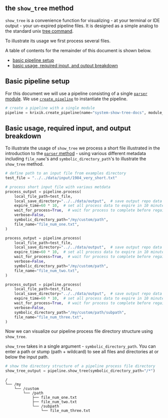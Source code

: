 ## the `show_tree` method

`show_tree` is a convenience function for visualizing - at your terminal or IDE output - your un-expired pipeline files.  It is designed as a simple analog to the standard unix [tree command](https://www.tecmint.com/linux-tree-command-examples/).

To illustrate its usage we first process several files.

A table of contents for the remainder of this document is shown below.

- [basic pipeline setup](#basic-pipeline-setup)
- [basic usage, required input, and output breakdown](#basic-usage,-required-input,-and-output-breakdown)

## Basic pipeline setup

For this document we will use a pipeline consisting of a single [`parser` module](modules/parser.md).  We use [`create_pipeline`](system/create_save_load.md) to instantiate the pipeline.


```python
# create a pipeline with a single module
pipeline = krixik.create_pipeline(name="system-show-tree-docs", module_chain=["parser"])
```

## Basic usage, required input, and output breakdown

To illustrate the usage of `show_tree` we process a short file illustrated in the introduction to the [`parser` method](modules/parser.md) - using various different metadata including `file_name`'s and `symbolic_directory_path`'s to illustrate the `show_tree` method.


```python
# define path to an input file from examples directory
test_file = "../../data/input/1984_very_short.txt"

# process short input file with various metdata
process_output = pipeline.process(
    local_file_path=test_file,
    local_save_directory="../../data/output",  # save output repo data output subdir
    expire_time=60 * 10,  # set all process data to expire in 10 minutes
    wait_for_process=True,  # wait for process to complete before regaining ide
    verbose=False,
    symbolic_directory_path="/my/custom/path",
    file_name="file_num_one.txt",
)

process_output = pipeline.process(
    local_file_path=test_file,
    local_save_directory="../../data/output",  # save output repo data output subdir
    expire_time=60 * 10,  # set all process data to expire in 10 minutes
    wait_for_process=True,  # wait for process to complete before regaining ide
    verbose=False,
    symbolic_directory_path="/my/custom/path",
    file_name="file_num_two.txt",
)

process_output = pipeline.process(
    local_file_path=test_file,
    local_save_directory="../../data/output",  # save output repo data output subdir
    expire_time=60 * 10,  # set all process data to expire in 10 minutes
    wait_for_process=True,  # wait for process to complete before regaining ide
    verbose=False,
    symbolic_directory_path="/my/custom/path/subpath",
    file_name="file_num_three.txt",
)
```

Now we can visualize our pipeline process file directory structure using `show_tree`.

`show_tree` takes in a single argument - `symbolic_directory_path`.  You can enter a path or stump (path + wildcard) to see all files and directories at or below the input path.


```python
# show the directory structure of a pipeline process file directory
show_tree_output = pipeline.show_tree(symbolic_directory_path="/*")
```

    /
    └── /my
        └── /custom
            └── /path
                ├── file_num_one.txt
                ├── file_num_two.txt
                └── /subpath
                    └── file_num_three.txt

